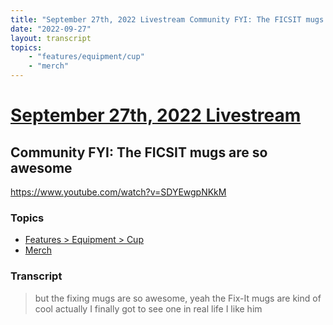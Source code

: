 ```yaml
---
title: "September 27th, 2022 Livestream Community FYI: The FICSIT mugs are so awesome"
date: "2022-09-27"
layout: transcript
topics:
    - "features/equipment/cup"
    - "merch"
---
```

# [September 27th, 2022 Livestream](../2022-09-27.md)
## Community FYI: The FICSIT mugs are so awesome
https://www.youtube.com/watch?v=SDYEwgpNKkM

### Topics
* [Features > Equipment > Cup](../topics/features/equipment/cup.md)
* [Merch](../topics/merch.md)

### Transcript

> but the fixing mugs are so awesome, yeah the Fix-It mugs are kind of cool actually I finally got to see one in real life I like him
